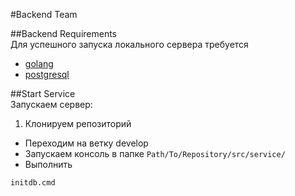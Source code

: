 #Backend Team

##Backend Requirements    
Для успешного запуска локального сервера требуется
* [golang](https://golang.org/)
* [postgresql](https://www.postgresql.org/)

##Start Service   
Запускаем сервер:
1. Клонируем репозиторий
* Переходим на ветку develop
* Запускаем консоль в папке `Path/To/Repository/src/service/`
* Выполнить
 ```
 initdb.cmd
 ```
 